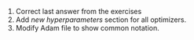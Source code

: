 1. Correct last answer from the exercises
2. Add *new hyperparameters* section for all optimizers.
3. Modify Adam file to show common notation.